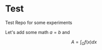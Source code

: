 # Test
Test Repo for some experiments 

Let's add some math $a=b$ and 

$$
A = \int_{\Omega} f(x) dx
$$
